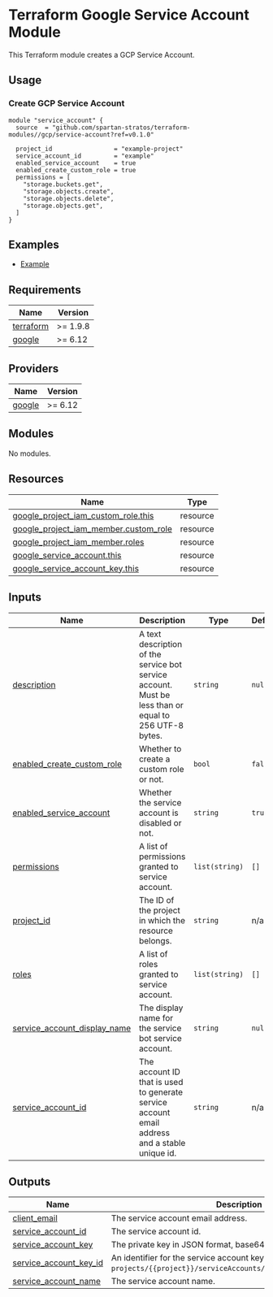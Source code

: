# Terraform Google Service Account Module

This Terraform module creates a GCP Service Account.

## Usage
### Create GCP Service Account
```hcl
module "service_account" {
  source  = "github.com/spartan-stratos/terraform-modules//gcp/service-account?ref=v0.1.0"

  project_id                 = "example-project"
  service_account_id         = "example"
  enabled_service_account    = true
  enabled_create_custom_role = true
  permissions = [
    "storage.buckets.get",
    "storage.objects.create",
    "storage.objects.delete",
    "storage.objects.get",
  ]
}
```

## Examples
- [Example](./examples/complete/)

<!-- BEGIN_TF_DOCS -->
## Requirements

| Name | Version  |
|------|----------|
| <a name="requirement_terraform"></a> [terraform](#requirement\_terraform) | >= 1.9.8 |
| <a name="requirement_google"></a> [google](#requirement\_google) | \>= 6.12 |

## Providers

| Name | Version  |
|------|----------|
| <a name="provider_google"></a> [google](#provider\_google) | \>= 6.12 |

## Modules

No modules.

## Resources

| Name | Type |
|------|------|
| [google_project_iam_custom_role.this](https://registry.terraform.io/providers/hashicorp/google/latest/docs/resources/project_iam_custom_role) | resource |
| [google_project_iam_member.custom_role](https://registry.terraform.io/providers/hashicorp/google/latest/docs/resources/project_iam_member) | resource |
| [google_project_iam_member.roles](https://registry.terraform.io/providers/hashicorp/google/latest/docs/resources/project_iam_member) | resource |
| [google_service_account.this](https://registry.terraform.io/providers/hashicorp/google/latest/docs/resources/service_account) | resource |
| [google_service_account_key.this](https://registry.terraform.io/providers/hashicorp/google/latest/docs/resources/service_account_key) | resource |

## Inputs

| Name | Description | Type | Default | Required |
|------|-------------|------|---------|:--------:|
| <a name="input_description"></a> [description](#input\_description) | A text description of the service bot service account. Must be less than or equal to 256 UTF-8 bytes. | `string` | `null` | no |
| <a name="input_enabled_create_custom_role"></a> [enabled\_create\_custom\_role](#input\_enabled\_create\_custom\_role) | Whether to create a custom role or not. | `bool` | `false` | no |
| <a name="input_enabled_service_account"></a> [enabled\_service\_account](#input\_enabled\_service\_account) | Whether the service account is disabled or not. | `string` | `true` | no |
| <a name="input_permissions"></a> [permissions](#input\_permissions) | A list of permissions granted to service account. | `list(string)` | `[]` | no |
| <a name="input_project_id"></a> [project\_id](#input\_project\_id) | The ID of the project in which the resource belongs. | `string` | n/a | yes |
| <a name="input_roles"></a> [roles](#input\_roles) | A list of roles granted to service account. | `list(string)` | `[]` | no |
| <a name="input_service_account_display_name"></a> [service\_account\_display\_name](#input\_service\_account\_display\_name) | The display name for the service bot service account. | `string` | `null` | no |
| <a name="input_service_account_id"></a> [service\_account\_id](#input\_service\_account\_id) | The account ID that is used to generate service account email address and a stable unique id. | `string` | n/a | yes |

## Outputs

| Name | Description |
|------|-------------|
| <a name="output_client_email"></a> [client\_email](#output\_client\_email) | The service account email address. |
| <a name="output_service_account_id"></a> [service\_account\_id](#output\_service\_account\_id) | The service account id. |
| <a name="output_service_account_key"></a> [service\_account\_key](#output\_service\_account\_key) | The private key in JSON format, base64 encoded. |
| <a name="output_service_account_key_id"></a> [service\_account\_key\_id](#output\_service\_account\_key\_id) | An identifier for the service account key with format `projects/{{project}}/serviceAccounts/{{account}}/keys/{{key}}`. |
| <a name="output_service_account_name"></a> [service\_account\_name](#output\_service\_account\_name) | The service account name. |
<!-- END_TF_DOCS -->
